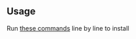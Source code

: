 ## Usage

Run [these commands](https://github.com/hydra1983/docker-gitlab-helper/raw/master/install) line by line to install